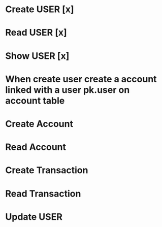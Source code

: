 # Create USER [x]

# Read USER [x]

# Show USER [x]

# When create user create a account linked with a user pk.user on account table

# Create Account

# Read Account

# Create Transaction

# Read Transaction

# Update USER
